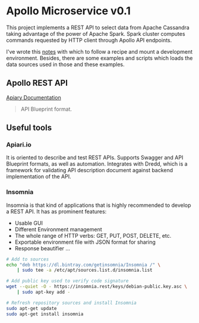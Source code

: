 # Apollo Microservice v0.1

This project implements a REST API to select data from Apache Cassandra taking advantage of the power of Apache Spark. Spark cluster computes commands requested by HTTP client through Apollo API endpoints.

I've wrote this [notes](https://jasset75.github.io/Spark-Cassandra-Notes/Environment.html) with which to follow a recipe and mount a development environment. Besides, there are some examples and scripts which loads the data sources used in those and these examples.

## Apollo REST API

[Apiary Documentation](https://apollo20.docs.apiary.io) 
> API Blueprint format.

## Useful tools

### Apiari.io

It is oriented to describe and test REST APIs. Supports Swagger and API Blueprint formats, as well as automation. Integrates with Dredd, which is a framework for validating API description document against backend implementation of the API.

### Insomnia

Insomnia is that kind of applications that is highly recommended to develop a REST API. It has as prominent features:

- Usable GUI
- Different Environment management
- The whole range of HTTP verbs: GET, PUT, POST, DELETE, etc.
- Exportable environment file with JSON format for sharing
- Response beautifier
...

```sh
# Add to sources
echo "deb https://dl.bintray.com/getinsomnia/Insomnia /" \
    | sudo tee -a /etc/apt/sources.list.d/insomnia.list

# Add public key used to verify code signature
wget --quiet -O - https://insomnia.rest/keys/debian-public.key.asc \
    | sudo apt-key add -

# Refresh repository sources and install Insomnia
sudo apt-get update
sudo apt-get install insomnia
```
